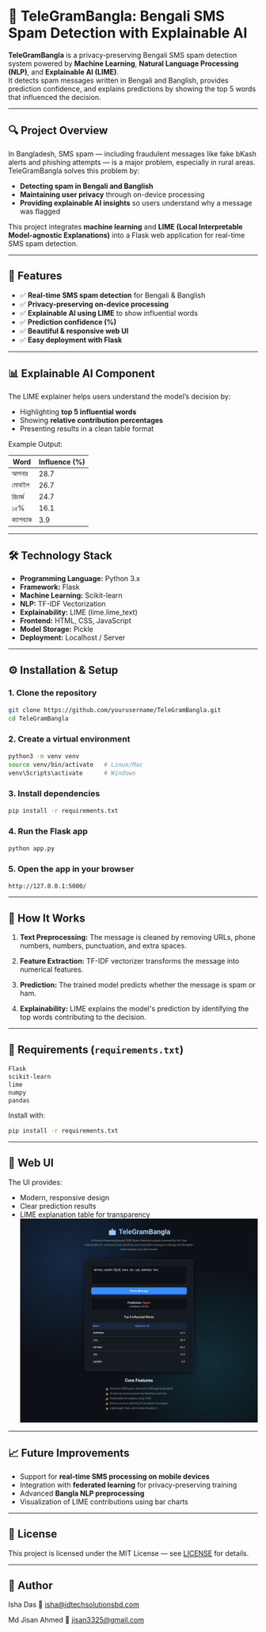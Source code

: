 # 📩 TeleGramBangla: Bengali SMS Spam Detection with Explainable AI

**TeleGramBangla** is a privacy-preserving Bengali SMS spam detection system powered by **Machine Learning**, **Natural Language Processing (NLP)**, and **Explainable AI (LIME)**.  
It detects spam messages written in Bengali and Banglish, provides prediction confidence, and explains predictions by showing the top 5 words that influenced the decision.

---

## 🔍 Project Overview

In Bangladesh, SMS spam — including fraudulent messages like fake bKash alerts and phishing attempts — is a major problem, especially in rural areas. TeleGramBangla solves this problem by:

- **Detecting spam in Bengali and Banglish**
- **Maintaining user privacy** through on-device processing
- **Providing explainable AI insights** so users understand why a message was flagged

This project integrates **machine learning** and **LIME (Local Interpretable Model-agnostic Explanations)** into a Flask web application for real-time SMS spam detection.

---

## 🧠 Features

- ✅ **Real-time SMS spam detection** for Bengali & Banglish
- ✅ **Privacy-preserving on-device processing**
- ✅ **Explainable AI using LIME** to show influential words
- ✅ **Prediction confidence (%)**
- ✅ **Beautiful & responsive web UI**
- ✅ **Easy deployment with Flask**

---

## 📊 Explainable AI Component

The LIME explainer helps users understand the model’s decision by:

- Highlighting **top 5 influential words**
- Showing **relative contribution percentages**
- Presenting results in a clean table format

Example Output:

| Word         | Influence (%) |
|--------------|---------------|
| আপনার         | 28.7          |
| মোবাইল       | 26.7          |
| রিচার্জ      | 24.7          |
| ১৫%          | 16.1          |
| ক্যাশব্যাক   | 3.9           |

---

## 🛠 Technology Stack

- **Programming Language:** Python 3.x  
- **Framework:** Flask  
- **Machine Learning:** Scikit-learn  
- **NLP:** TF-IDF Vectorization  
- **Explainability:** LIME (lime.lime_text)  
- **Frontend:** HTML, CSS, JavaScript  
- **Model Storage:** Pickle  
- **Deployment:** Localhost / Server  

---

## ⚙ Installation & Setup

### 1. Clone the repository
```bash
git clone https://github.com/yourusername/TeleGramBangla.git
cd TeleGramBangla
````

### 2. Create a virtual environment

```bash
python3 -m venv venv
source venv/bin/activate   # Linux/Mac
venv\Scripts\activate      # Windows
```

### 3. Install dependencies

```bash
pip install -r requirements.txt
```

### 4. Run the Flask app

```bash
python app.py
```

### 5. Open the app in your browser

```
http://127.0.0.1:5000/
```

---

## 📌 How It Works

1. **Text Preprocessing:**
   The message is cleaned by removing URLs, phone numbers, numbers, punctuation, and extra spaces.

2. **Feature Extraction:**
   TF-IDF vectorizer transforms the message into numerical features.

3. **Prediction:**
   The trained model predicts whether the message is spam or ham.

4. **Explainability:**
   LIME explains the model's prediction by identifying the top words contributing to the decision.

---

## 📝 Requirements (`requirements.txt`)

```
Flask
scikit-learn
lime
numpy
pandas
```

Install with:

```bash
pip install -r requirements.txt
```

---

## 🎨 Web UI

The UI provides:

* Modern, responsive design
* Clear prediction results
* LIME explanation table for transparency
![Web Page](ui.png)

---

## 📈 Future Improvements

* Support for **real-time SMS processing on mobile devices**
* Integration with **federated learning** for privacy-preserving training
* Advanced **Bangla NLP preprocessing**
* Visualization of LIME contributions using bar charts

---

## 🧾 License

This project is licensed under the MIT License — see [LICENSE](LICENSE) for details.

---

## 👤 Author

Isha Das
📧 [isha@idtechsolutionsbd.com](mailto:isha@idtechsolutionsbd.com)

Md Jisan Ahmed
📧 [jisan3325@gmail.com](mailto:jisan3325@gmail.com)

